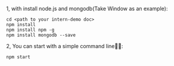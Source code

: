 1, with install node.js and mongodb(Take Window as an example):
```
cd <path to your intern-demo doc>
npm install
npm install npm -g
npm install mongodb --save

```
2, You can start with a simple command line:ok_woman::
```
npm start
```
